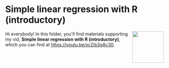 # Simple linear regression with R (introductory)
[<img src="scatterplots thumb.png" align="right" height="100" />](<https://youtu.be/xcZib3qAc30>)

Hi everybody! In this folder, you'll find materials supporting my vid, **Simple linear regression with R (introductory)**, which you can find at <https://youtu.be/xcZib3qAc30>. 

